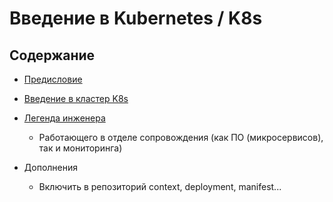 # Введение в Kubernetes / K8s

## Содержание

- [Предисловие](https://github.com/lamjob1993/docker-monitoring/blob/main/docker/%D0%9F%D1%80%D0%B5%D0%B4%D0%B8%D1%81%D0%BB%D0%BE%D0%B2%D0%B8%D0%B5.md)
- [Введение в кластер K8s](https://github.com/lamjob1993/kubernetes-monitoring/tree/main/kubernetes/beggining)
- [Легенда инженера](https://github.com/lamjob1993/kubernetes-monitoring/tree/main/kubernetes/legend)
  - Работающего в отделе сопровождения (как ПО (микросервисов), так и мониторинга)
 
- Дополнения
  - Включить в репозиторий context, deployment, manifest...

